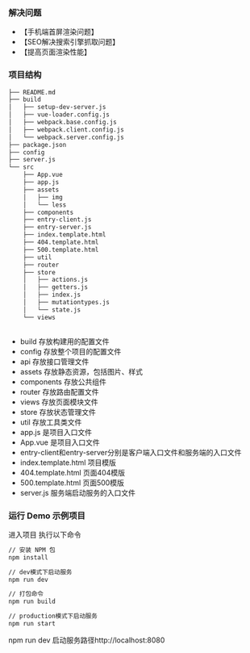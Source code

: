 ### 解决问题
- 【手机端首屏渲染问题】
- 【SEO解决搜索引擎抓取问题】
- 【提高页面渲染性能】

### 项目结构

````bash
├── README.md
├── build
│   ├── setup-dev-server.js
│   ├── vue-loader.config.js
│   ├── webpack.base.config.js
│   ├── webpack.client.config.js
│   └── webpack.server.config.js
├── package.json
├── config
├── server.js
└── src
    ├── App.vue
    ├── app.js
    ├── assets
    │   ├── img
    │   └── less  
    ├── components
    ├── entry-client.js
    ├── entry-server.js
    ├── index.template.html
    ├── 404.template.html
    ├── 500.template.html
    ├── util
    ├── router
    ├── store
    │   ├── actions.js
    │   ├── getters.js
    │   ├── index.js
    │   ├── mutationtypes.js
    │   └── state.js
    └── views
        
````

- build 存放构建用的配置文件
- config 存放整个项目的配置文件
- api 存放接口管理文件
- assets 存放静态资源，包括图片、样式
- components 存放公共组件
- router 存放路由配置文件
- views 存放页面模块文件
- store 存放状态管理文件
- util 存放工具类文件
- app.js 是项目入口文件
- App.vue 是项目入口文件
- entry-client和entry-server分别是客户端入口文件和服务端的入口文件
- index.template.html 项目模版
- 404.template.html 页面404模版
- 500.template.html 页面500模版
- server.js 服务端启动服务的入口文件


### 运行 Demo 示例项目

进入项目 执行以下命令

```bash
// 安装 NPM 包
npm install
```

```bash
// dev模式下启动服务
npm run dev
```

```bash
// 打包命令
npm run build
```
```bash
// production模式下启动服务
npm run start
```

npm run dev 启动服务路径http://localhost:8080
